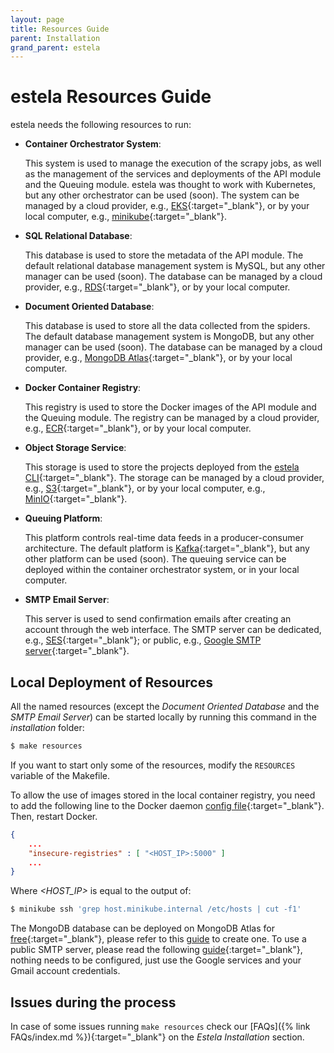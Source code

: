 ```yaml
---
layout: page
title: Resources Guide
parent: Installation
grand_parent: estela
---
```


# estela Resources Guide

estela needs the following resources to run:

- **Container Orchestrator System**:

  This system is used to manage the execution of the scrapy jobs, as well as the management
  of the services and deployments of the API module and the Queuing module.
  estela was thought to work with Kubernetes, but any other orchestrator can be used (soon).
  The system can be managed by a cloud provider, e.g., 
  [EKS](https://aws.amazon.com/eks/){:target="_blank"}, or by your local computer, e.g., 
  [minikube](https://minikube.sigs.k8s.io/){:target="_blank"}.

- **SQL Relational Database**:

  This database is used to store the metadata of the API module. The default relational 
  database management system is MySQL, but any other manager can be used (soon).
  The database can be managed by a cloud provider, e.g., 
  [RDS](https://aws.amazon.com/rds/){:target="_blank"}, or by your local computer.

- **Document Oriented Database**:

  This database is used to store all the data collected from the spiders. The default
  database management system is MongoDB, but any other manager can be used (soon).
  The database can be managed by a cloud provider,
  e.g., [MongoDB Atlas](https://www.mongodb.com/cloud/atlas){:target="_blank"},
  or by your local computer.

- **Docker Container Registry**:

  This registry is used to store the Docker images of the API module and the Queuing module.
  The registry can be managed by a cloud provider, e.g., 
  [ECR](https://aws.amazon.com/ecr/){:target="_blank"}, or by your local computer.

- **Object Storage Service**:

  This storage is used to store the projects deployed from the
  [estela CLI](https://github.com/bitmakerla/estela-cli){:target="_blank"}.
  The storage can be managed by a cloud provider, e.g., 
  [S3](https://aws.amazon.com/s3/){:target="_blank"}, or by your local computer, e.g.,
  [MinIO](https://min.io/){:target="_blank"}.

- **Queuing Platform**:

  This platform controls real-time data feeds in a producer-consumer architecture.
  The default platform is [Kafka](https://kafka.apache.org/){:target="_blank"}, 
  but any other platform can be used (soon). The queuing service can be deployed within 
  the container orchestrator system, or in your local computer.
  
- **SMTP Email Server**:

  This server is used to send confirmation emails after creating an account through the 
  web interface. The SMTP server can be dedicated, e.g.,
  [SES](https://aws.amazon.com/ses/){:target="_blank"}; or public, e.g.,
  [Google SMTP server](https://kinsta.com/blog/gmail-smtp-server/){:target="_blank"}.

## Local Deployment of Resources

All the named resources (except the _Document Oriented Database_ and the _SMTP Email Server_)
can be started locally by running this command in the  _installation_ folder:

```bash
$ make resources
```

If you want to start only some of the resources, modify the `RESOURCES` variable of the 
Makefile.

To allow the use of images stored in the local container registry, you need to
add the following line to the Docker daemon 
[config file](https://docs.docker.com/config/daemon){:target="_blank"}.
Then, restart Docker.

```json
{
	...
	"insecure-registries" : [ "<HOST_IP>:5000" ]
	...
}
```
Where _<HOST\_IP>_ is equal to the output of:

```bash
$ minikube ssh 'grep host.minikube.internal /etc/hosts | cut -f1'
```

The MongoDB database can be deployed on MongoDB Atlas for
[free](https://www.mongodb.com/free-cloud-database){:target="_blank"}, please refer to this [guide](https://www.mongodb.com/basics/mongodb-atlas-tutorial) to create one.
To use a public SMTP server, please read the following
[guide](https://kinsta.com/blog/gmail-smtp-server/){:target="_blank"}, nothing needs 
to be configured, just use the Google services and your Gmail account credentials.  

## Issues during the process

In case of some issues running `make resources` check our [FAQs]({% link FAQs/index.md %}){:target="_blank"} on the _Estela Installation_ section.